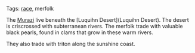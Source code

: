 Tags: [race](Races), merfolk

The [Murazi](Murazi) live beneath the [Luquihn Desert](Luquihn Desert). The desert is criscrossed with subterranean rivers. The merfolk trade with valuable black pearls, found in clams that grow in these warm rivers. 

They also trade with triton along the sunshine coast.